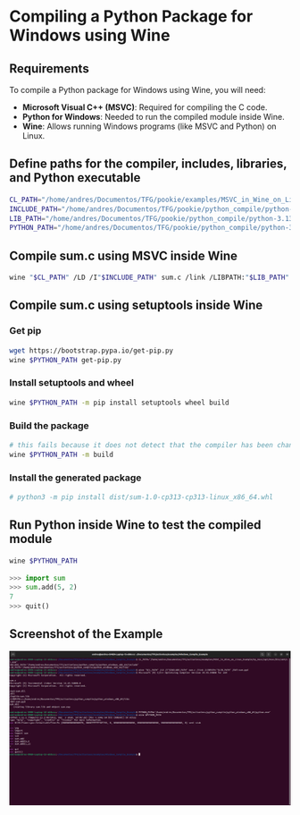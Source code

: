 # Compiling a Python Package for Windows using Wine

## Requirements
To compile a Python package for Windows using Wine, you will need:
- **Microsoft Visual C++ (MSVC)**: Required for compiling the C code.
- **Python for Windows**: Needed to run the compiled module inside Wine.
- **Wine**: Allows running Windows programs (like MSVC and Python) on Linux.

## Define paths for the compiler, includes, libraries, and Python executable
```bash
CL_PATH="/home/andres/Documentos/TFG/pookie/examples/MSVC_in_Wine_on_Linux_Example/my_msvc/opt/msvc/bin/x64/cl.exe"
INCLUDE_PATH="/home/andres/Documentos/TFG/pookie/python_compile/python-3.13-x86_64-windows/include"
LIB_PATH="/home/andres/Documentos/TFG/pookie/python_compile/python-3.13-x86_64-windows/libs"
PYTHON_PATH="/home/andres/Documentos/TFG/pookie/python_compile/python-3.13-x86_64-windows/python.exe"
```

## Compile sum.c using MSVC inside Wine
```bash
wine "$CL_PATH" /LD /I"$INCLUDE_PATH" sum.c /link /LIBPATH:"$LIB_PATH" /OUT:sum.pyd
```

## Compile sum.c using setuptools inside Wine

### Get pip
```bash
wget https://bootstrap.pypa.io/get-pip.py
wine $PYTHON_PATH get-pip.py
```

### Install setuptools and wheel
```bash
wine $PYTHON_PATH -m pip install setuptools wheel build
```

### Build the package
```bash
# this fails because it does not detect that the compiler has been changed and the error that MSVC is missing appears
wine $PYTHON_PATH -m build
```

### Install the generated package
```bash
# python3 -m pip install dist/sum-1.0-cp313-cp313-linux_x86_64.whl
```

## Run Python inside Wine to test the compiled module
```bash
wine $PYTHON_PATH
```

```python
>>> import sum
>>> sum.add(5, 2)
7
>>> quit()
```

## Screenshot of the Example
![Example in a terminal](Windows_Compile_Example.png)
